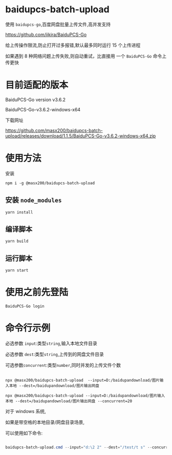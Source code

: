 # baidupcs-batch-upload

使用 `baidupcs-go`,百度网盘批量上传文件,高并发支持

https://github.com/iikira/BaiduPCS-Go

给上传操作限流,防止打开过多报错,默认最多同时运行 15 个上传进程

如果遇到 8 种网络问题上传失败,则自动重试，比直接用 一个 `BaiduPCS-Go` 命令上传更快

# 目前适配的版本

BaiduPCS-Go version v3.6.2

BaiduPCS-Go-v3.6.2-windows-x64

下载网址

https://github.com/masx200/baidupcs-batch-upload/releases/download/1.1.5/BaiduPCS-Go-v3.6.2-windows-x64.zip

# 使用方法

安装

```shell
npm i -g @masx200/baidupcs-batch-upload
```

## 安装 `node_modules`

```shell
yarn install
```

## 编译脚本

```shell
yarn build
```

## 运行脚本

```shell
yarn start
```

# 使用之前先登陆

```shell
BaiduPCS-Go login
```

# 命令行示例

必选参数 `input`:类型`string`,输入本地文件目录

必选参数 `dest`:类型`string`,上传到的网盘文件目录

可选参数`concurrent`:类型`number`,同时并发的上传文件个数

```shell

npx @masx200/baidupcs-batch-upload  --input=D:/baidupandownload/图片输入本地 --dest=/baidupandownload/图片输出网盘
```


```shell
npx @masx200/baidupcs-batch-upload --input=D:/baidupandownload/图片输入本地 --dest=/baidupandownload/图片输出网盘 --concurrent=20
```

对于 windows 系统,

如果是带空格的本地目录/网盘目录场景,

可以使用如下命令:

```powershell

baidupcs-batch-upload.cmd --input="d:\2 2" --dest="/test/t s" --concurrent=20
```
